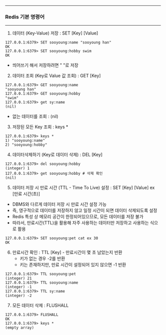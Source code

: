 -----
### Redis 기본 명령어
-----
1. 데이터 (Key-Value) 저장 : SET [Key] [Value]
```
127.0.0.1:6379> SET sooyoung:name "sooyoung han"
OK
127.0.0.1:6379> SET sooyoung:hobby swim
OK
```
   - 띄어쓰기 해서 저장하려면 " "로 저장

2. 데이터 조회 (Key로 Value 값 조회) : GET [Key]
```
127.0.0.1:6379> GET sooyoung:name
"sooyoung han"
127.0.0.1:6379> GET sooyoung:hobby
"swim"
127.0.0.1:6379> get sy:name
(nil)
```
   - 없는 데이터를 조회 : (nil)

3. 저장된 모든 Key 조회 : keys *
```
127.0.0.1:6379> keys *
1) "sooyoung:name"
2) "sooyoung:hobby"
```

4. 데이터삭제하기 (Key로 데이터 삭제) : DEL [Key]
```
127.0.0.1:6379> del sooyoung:hobby 
(integer) 1
127.0.0.1:6379> get sooyoung:hobby # 삭제 확인
(nil)
```

5. 데이터 저장 시 만료 시간 (TTL - Time To Live) 설정 : SET [Key] [Value] ex [만료 시간(초)]
  - DBMS와 다르게 데이터 저장 시 만료 시간 설정 가능
  - 즉, 영구적으로 데이터를 저장하지 않고 일정 시간이 되면 데이터 삭제되도록 설정
  - Redis 특성 상 메모리 공간이 한정되어있으므로, 모든 데이터를 저장 불가
  - 따라서, 만료시간(TTL)을 활용해 자주 사용하는 데이터만 저장하고 사용하는 식으로 활용
```
127.0.0.1:6379> SET sooyoung:pet cat ex 30
OK
```

6. 만료시간 확인 : TTL [Key] - 만료시간이 몇 초 남았는지 반환
   - 키가 없는 경우 -2를 반환
   - 키는 존재하지만, 만료 시간이 설정되어 있지 않으면 -1 반환
```
127.0.0.1:6379> TTL sooyoung:pet
(integer) 21
127.0.0.1:6379> TTL sooyoung:name
(integer) -1
127.0.0.1:6379> TTL sy:name
(integer) -2
```

7. 모든 데이터 삭제 : FLUSHALL
```
127.0.0.1:6379> FLUSHALL
OK
127.0.0.1:6379> keys *
(empty array)
```

